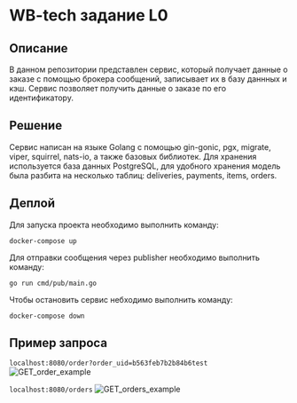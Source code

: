 # WB-tech задание L0

## Описание
В данном репозитории представлен сервис, который получает данные о заказе с помощью брокера сообщений, записывает их в базу даннных и кэш. Сервис позволяет получить данные о заказе по его идентификатору.

## Решение
Сервис написан на языке Golang с помощью gin-gonic, pgx, migrate, viper, squirrel, nats-io, а также базовых библиотек.
Для хранения используется база данных PostgreSQL, для удобного хранения модель была разбита на несколько таблиц: deliveries, payments, items, orders.

## Деплой
Для запуска проекта необходимо выполнить команду:

```docker-compose up```

Для отправки сообщения через publisher необходимо выполнить команду:

```go run cmd/pub/main.go```

Чтобы остановить сервис небходимо выполнить команду:

```docker-compose down```

## Пример запроса
```localhost:8080/order?order_uid=b563feb7b2b84b6test```
![GET_order_example](https://github.com/sleeter/wb-tech-backend/master/pic/GET_order_example.png)

```localhost:8080/orders```
![GET_orders_example](https://github.com/sleeter/wb-tech-backend/pic/GET_orders_example.png)